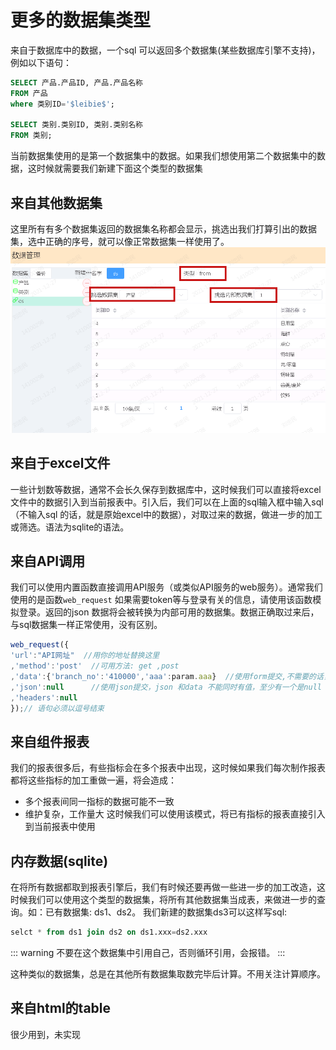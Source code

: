 # 更多的数据集类型

来自于数据库中的数据，一个sql 可以返回多个数据集(某些数据库引擎不支持)，例如以下语句：
```sql
SELECT 产品.产品ID, 产品.产品名称
FROM 产品
where 类别ID='$leibie$';

SELECT 类别.类别ID, 类别.类别名称
FROM 类别;
```
当前数据集使用的是第一个数据集中的数据。如果我们想使用第二个数据集中的数据，这时候就需要我们新建下面这个类型的数据集

## 来自其他数据集
这里所有有多个数据集返回的数据集名称都会显示，挑选出我们打算引出的数据集，选中正确的序号，就可以像正常数据集一样使用了。
![demo](/img/from_dataset.png)
## 来自于excel文件

一些计划数等数据，通常不会长久保存到数据库中，这时候我们可以直接将excel文件中的数据引入到当前报表中。引入后，我们可以在上面的sql输入框中输入sql（不输入sql 的话，就是原始excel中的数据），对取过来的数据，做进一步的加工或筛选。语法为sqlite的语法。

## 来自API调用
我们可以使用内置函数直接调用API服务（或类似API服务的web服务）。通常我们使用的是函数`web_request`
如果需要token等与登录有关的信息，请使用该函数模拟登录。返回的json 数据将会被转换为内部可用的数据集。数据正确取过来后，与sql数据集一样正常使用，没有区别。
```js
web_request({
'url':"API网址"  //用你的地址替换这里
,'method':'post'  //可用方法: get ,post
,'data':{'branch_no':'410000','aaa':param.aaa}  //使用form提交,不需要的话，用null替换冒号后的内容,param.aaa 是你定义的参数。这样不能用 $aaa$
,'json':null      //使用json提交，json 和data 不能同时有值，至少有一个是null
,'headers':null   
});// 语句必须以逗号结束
```

## 来自组件报表

我们的报表很多后，有些指标会在多个报表中出现，这时候如果我们每次制作报表都将这些指标的加工重做一遍，将会造成：
- 多个报表间同一指标的数据可能不一致
- 维护复杂，工作量大
这时候我们可以使用该模式，将已有指标的报表直接引入到当前报表中使用

## 内存数据(sqlite)

在将所有数据都取到报表引擎后，我们有时候还要再做一些进一步的加工改造，这时候我们可以使用这个类型的数据集，将所有其他数据集当成表，来做进一步的查询。如：已有数据集: ds1、ds2。 我们新建的数据集ds3可以这样写sql:
```sql
selct * from ds1 join ds2 on ds1.xxx=ds2.xxx
```
::: warning
不要在这个数据集中引用自己，否则循环引用，会报错。
:::

这种类似的数据集，总是在其他所有数据集取数完毕后计算。不用关注计算顺序。

## 来自html的table

很少用到，未实现